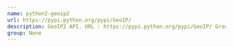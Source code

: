 ```yaml
---
name: python2-geoip2
url: https://pypi.python.org/pypi/GeoIP/
description: GeoIP2 API. URL : https://pypi.python.org/pypi/GeoIP/ Groups : None
group: None
---
```


